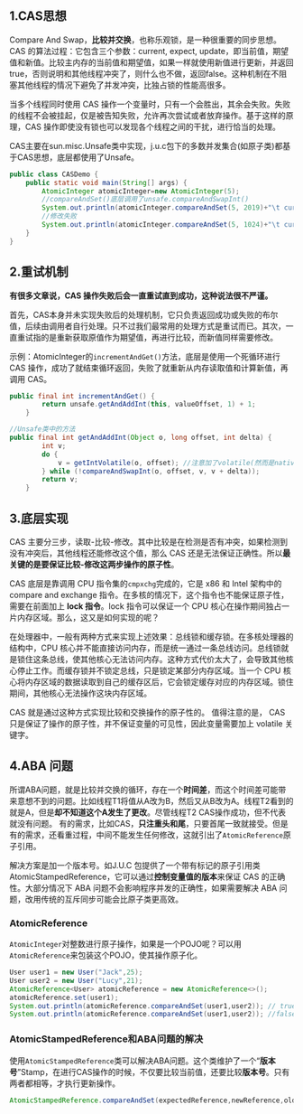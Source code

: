## 1.CAS思想

Compare And Swap，**比较并交换**，也称乐观锁，是一种很重要的同步思想。CAS 的算法过程：它包含三个参数：current, expect, update，即当前值，期望值和新值。比较主内存的当前值和期望值，如果一样就使用新值进行更新，并返回true，否则说明和其他线程冲突了，则什么也不做，返回false。这种机制在不阻塞其他线程的情况下避免了并发冲突，比独占锁的性能高很多。

当多个线程同时使用 CAS 操作一个变量时，只有一个会胜出，其余会失败。失败的线程不会被挂起，仅是被告知失败，允许再次尝试或者放弃操作。基于这样的原理，CAS 操作即使没有锁也可以发现各个线程之间的干扰，进行恰当的处理。

CAS主要在sun.misc.Unsafe类中实现，j.u.c包下的多数并发集合(如原子类)都基于CAS思想，底层都使用了Unsafe。

```java
public class CASDemo {
    public static void main(String[] args) {
        AtomicInteger atomicInteger=new AtomicInteger(5);
        //compareAndSet()底层调用了unsafe.compareAndSwapInt()
        System.out.println(atomicInteger.compareAndSet(5, 2019)+"\t current data : "+ atomicInteger.get());
        //修改失败
        System.out.println(atomicInteger.compareAndSet(5, 1024)+"\t current data : "+ atomicInteger.get());
    }
}
```

## 2.重试机制

**有很多文章说，CAS 操作失败后会一直重试直到成功，这种说法很不严谨。**

首先，CAS本身并未实现失败后的处理机制，它只负责返回成功或失败的布尔值，后续由调用者自行处理。只不过我们最常用的处理方式是重试而已。其次，一直重试指的是重新获取原值作为期望值，再进行比较，而新值同样需要修改。

示例：AtomicInteger的`incrementAndGet()`方法，底层是使用一个死循环进行 CAS 操作，成功了就结束循环返回，失败了就重新从内存读取值和计算新值，再调用 CAS。

```java
public final int incrementAndGet() {
        return unsafe.getAndAddInt(this, valueOffset, 1) + 1;
    }

//Unsafe类中的方法
public final int getAndAddInt(Object o, long offset, int delta) {
        int v;
        do {
            v = getIntVolatile(o, offset); //注意加了volatile(然而是native方法)
        } while (!compareAndSwapInt(o, offset, v, v + delta));
        return v;
    }
```

## 3.底层实现

CAS 主要分三步，读取-比较-修改。其中比较是在检测是否有冲突，如果检测到没有冲突后，其他线程还能修改这个值，那么 CAS 还是无法保证正确性。所以**最关键的是要保证比较-修改这两步操作的原子性**。

CAS 底层是靠调用 CPU 指令集的`cmpxchg`完成的，它是 x86 和 Intel 架构中的 compare and exchange 指令。在多核的情况下，这个指令也不能保证原子性，需要在前面加上 **lock 指令**。lock 指令可以保证一个 CPU 核心在操作期间独占一片内存区域。那么，这又是如何实现的呢？

在处理器中，一般有两种方式来实现上述效果：总线锁和缓存锁。在多核处理器的结构中，CPU 核心并不能直接访问内存，而是统一通过一条总线访问。总线锁就是锁住这条总线，使其他核心无法访问内存。这种方式代价太大了，会导致其他核心停止工作。而缓存锁并不锁定总线，只是锁定某部分内存区域。当一个 CPU 核心将内存区域的数据读取到自己的缓存区后，它会锁定缓存对应的内存区域。锁住期间，其他核心无法操作这块内存区域。

CAS 就是通过这种方式实现比较和交换操作的原子性的。 值得注意的是， CAS 只是保证了操作的原子性，并不保证变量的可见性，因此变量需要加上 volatile 关键字。

## 4.ABA 问题

所谓ABA问题，就是比较并交换的循环，存在一个**时间差**，而这个时间差可能带来意想不到的问题。比如线程T1将值从A改为B，然后又从B改为A。线程T2看到的就是A，但是**却不知道这个A发生了更改**。尽管线程T2 CAS操作成功，但不代表就没有问题。
有的需求，比如CAS，**只注重头和尾**，只要首尾一致就接受。但是有的需求，还看重过程，中间不能发生任何修改，这就引出了`AtomicReference`原子引用。

解决方案是加一个版本号。如J.U.C 包提供了一个带有标记的原子引用类 AtomicStampedReference，它可以通过**控制变量值的版本**来保证 CAS 的正确性。大部分情况下 ABA 问题不会影响程序并发的正确性，如果需要解决 ABA 问题，改用传统的互斥同步可能会比原子类更高效。

### AtomicReference

`AtomicInteger`对整数进行原子操作，如果是一个POJO呢？可以用`AtomicReference`来包装这个POJO，使其操作原子化。

```java
User user1 = new User("Jack",25);
User user2 = new User("Lucy",21);
AtomicReference<User> atomicReference = new AtomicReference<>();
atomicReference.set(user1);
System.out.println(atomicReference.compareAndSet(user1,user2)); // true
System.out.println(atomicReference.compareAndSet(user1,user2)); //false
```

### AtomicStampedReference和ABA问题的解决

使用`AtomicStampedReference`类可以解决ABA问题。这个类维护了一个“**版本号**”Stamp，在进行CAS操作的时候，不仅要比较当前值，还要比较**版本号**。只有两者都相等，才执行更新操作。

```java
AtomicStampedReference.compareAndSet(expectedReference,newReference,oldStamp,newStamp);
```